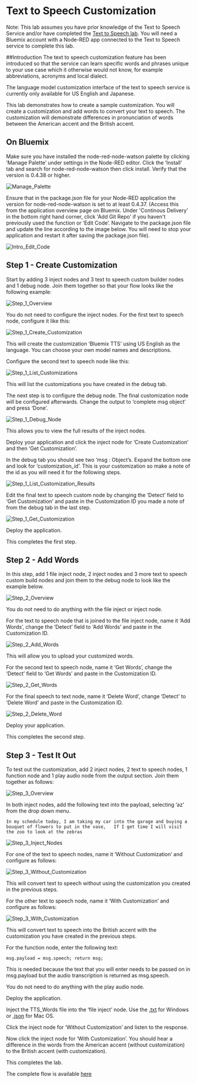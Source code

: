 # Text to Speech Customization

Note: This lab assumes you have prior knowledge of the Text to Speech Service and/or have completed the [Text to Speech lab](https://github.com/watson-developer-cloud/node-red-labs/tree/master/basic_examples/text_to_speech). You will need a Bluemix account with a Node-RED app connected to the Text to Speech service to complete this lab.

##Introduction
The text to speech customization feature has been introduced so that the service can learn specific words and phrases unique to your use case which it otherwise would not know, for example abbreviations, acronyms and local dialect.

The language model customization interface of the text to speech service is currently only available for US English and Japanese.

This lab demonstrates how to create a sample customization. You will create a customization and add words to convert your text to speech. The customization will demonstrate differences in pronunciation of words between the American accent and the British accent.

## On Bluemix
Make sure you have installed the node-red-node-watson palette by clicking ‘Manage Palette’ under settings in the Node-RED editor. Click the ‘Install’ tab and search for node-red-node-watson then click install. Verify that the version is 0.4.38 or higher.

![`Manage_Palette`](Images/Manage_Palette.jpg)

Ensure that in the package.json file for your Node-RED application the version for node-red-node-watson is set to at least 0.4.37. (Access this from the application overview page on Bluemix. Under 'Continous Delivery' in the bottom right hand corner, click 'Add Git Repo' if you haven't previously used the function or ‘Edit Code’. Navigate to the package.json file and update the line according to the image below. You will need to stop your application and restart it after saving the package.json file).

![`Intro_Edit_Code`](Images/Intro_Edit_Code.jpg)

## Step 1 - Create Customization

Start by adding 3 inject nodes and 3 text to speech custom builder nodes and 1 debug node. Join them together so that your flow looks like the following example:

![`Step_1_Overview`](Images/Step_1_Overview.jpg)

You do not need to configure the inject nodes. For the first text to speech node, configure it like this:

![`Step_1_Create_Customization`](Images/Create_Customization.jpg)

This will create the customization ‘Bluemix TTS’ using US English as the language. You can choose your own model names and descriptions.

Configure the second text to speech node like this:

![`Step_1_List_Customizations`](Images/List_Customization.jpg)

This will list the customizations you have created in the debug tab.

The next step is to configure the debug node. The final customization node will be configured afterwards. Change the output to ‘complete msg object’ and press ‘Done’.

![`Step_1_Debug_Node`](Images/Debug.jpg)

This allows you to view the full results of the inject nodes.

Deploy your application and click the inject node for ‘Create Customization’ and then ‘Get Customization’.

In the debug tab you should see two ‘msg : Object’s. Expand the bottom one and look for ‘customization_id’. This is your customization so make a note of the id as you will need it for the following steps.

![`Step_1_List_Customization_Results`](Images/List_Customization_Results.jpg)

Edit the final text to speech custom node by changing the ‘Detect’ field to ‘Get Customization’ and paste in the Customization ID you made a note of from the debug tab in the last step.

![`Step_1_Get_Customization`](Images/Get_Customization.jpg)

Deploy the application.

This completes the first step.

## Step 2 - Add Words

In this step, add 1 file inject node, 2 inject nodes and 3 more text to speech custom build nodes and join them to the debug node to look like the example below.

![`Step_2_Overview`](Images/Step_2_Overview.jpg)

You do not need to do anything with the file inject or inject node.

For the text to speech node that is joined to the file inject node, name it ‘Add Words’, change the ‘Detect’ field to ‘Add Words’ and paste in the Customization ID.

![`Step_2_Add_Words`](Images/Add_Words.jpg)

This will allow you to upload your customized words.

For the second text to speech node, name it ‘Get Words’, change the ‘Detect’ field to ‘Get Words’ and paste in the Customization ID.

![`Step_2_Get_Words`](Images/Get_Words.jpg)

For the final speech to text node, name it ‘Delete Word’, change ‘Detect’ to ‘Delete Word’ and paste in the Customization ID.

![`Step_2_Delete_Word`](Images/Delete_Word.jpg)

Deploy your application.

This completes the second step.

## Step 3 - Test It Out

To test out the customization, add 2 inject nodes, 2 text to speech nodes, 1 function node and 1 play audio node from the output section. Join them together as follows:

![`Step_3_Overview`](Images/Step_3_Overview.jpg)

In both inject nodes, add the following text into the payload, selecting ‘az’ from the drop down menu.

`In my schedule today, I am taking my car into the garage and buying a bouquet of flowers to put in the vase,   If I get time I will visit the zoo to look at the zebras`

![`Step_3_Inject_Nodes`](Images/Inject_nodes.jpg)

For one of the text to speech nodes, name it ‘Without Customization’ and configure as follows:

![`Step_3_Without_Customization`](Images/Without_Customization.jpg)

This will convert text to speech without using the customization you created in the previous steps.

For the other text to speech node, name it ‘With Customization’ and configure as follows:

![`Step_3_With_Customization`](Images/With_Customization.jpg)

This will convert text to speech into the British accent with the customization you have created in the previous steps.

For the function node, enter the following text:

`msg.payload = msg.speech;
return msg;`

This is needed because the text that you will enter needs to be passed on in msg.payload but the audio transcription is returned as msg.speech.

You do not need to do anything with the play audio node.


Deploy the application.


Inject the TTS_Words file into the ‘file inject’ node. Use the [.txt](TTS_Words_Windows.txt) for Windows or [.json](TTS_Words_MacOS.json) for Mac OS.

Click the inject node for ‘Without Customization’ and listen to the response.

Now click the inject node for ‘With Customization’. You should hear a difference in the words from the American accent (without customization) to the British accent (with customization).


This completes the lab.

The complete flow is available [here](TTS_Flow.json)
